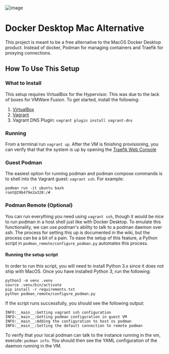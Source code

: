 ![image](https://user-images.githubusercontent.com/474507/147181448-0e803fbe-325b-46ec-92fc-9835798d0f4b.png)

# Docker Desktop Mac Alternative
This project is meant to be a free alternative to the MacOS Docker Desktop product. Instead of docker, Podman for managing containers and Traefik for proxying connections.

## How To Use This Setup
### What to Install
This setup requires VirtualBox for the Hypervisor. This was due to the lack of boxes for VMWare Fusion. To get started, install the following:
1. [VirtualBox](https://www.virtualbox.org/wiki/Downloads)
2. [Vagrant](https://www.vagrantup.com/downloads)
3. Vagrant DNS Plugin: `vagrant plugin install vagrant-dns`
### Running
From a terminal run `vagrant up`. After the VM is finishing provisioning, you can verify that that the system is up by opening the [Traefik Web Console](http://localhost:8080/dashboard/#/)

### Guest Podman
The easiest option for running podman and podman compose commands is to shell into the Vagrant guest: `vagrant ssh`. For example:
```
podman run -it ubuntu bash
root@29b479e2a328:/#
```

### Podman Remote (Optional)
You can run everything you need using `vagrant ssh`, though it would be nice to run podman in a host shell just like with Docker Desktop. To emulate this functionality, we can use podman's
ability to talk to a podman daemon over ssh. The process for setting this up is documented in the wiki, but the process can be a bit of a pain. To ease the setup of this feature, a Python
script in `podman_remote/configure_podman.py` automates this process.
#### Running the setup script
In order to run this script, you will need to install Python 3.x since it does not ship with MacOS. Once you have installed Python 3, run the following:
```
python3 -m venv .venv
source .venv/bin/activate
pip install -r requirements.txt
python podman_remote/configure_podman.py
```
If the script runs successfully, you should see the following output:
```
INFO:__main__:Getting vagrant ssh configuration
INFO:__main__:Getting podman configuration in guest VM
INFO:__main__:Adding the configuration to host os podman
INFO:__main__:Setting the default connection to remote podman
```
To verify that your local podman can talk to the instance running in the vm, execute: `podman info`. You should then see the YAML configuration of the daemon running in the VM.